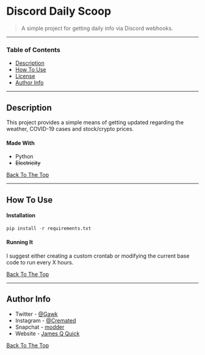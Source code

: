 # Discord Daily Scoop

>  A simple project for getting daily info via Discord webhooks.

---

### Table of Contents

- [Description](#description)
- [How To Use](#how-to-use)
- [License](#license)
- [Author Info](#author-info)

---

## Description

This project provides a simple means of getting updated regarding the weather, COVID-19 cases and stock/crypto prices. 

#### Made With

- Python
- ~~Electricity~~

[Back To The Top](#table-of-contents)

---

## How To Use

#### Installation

```python
pip install -r requirements.txt
```

#### Running It

I suggest either creating a custom crontab or modifying the current base code to run every X hours.

[Back To The Top](#table-of-contents)

---

## Author Info

- Twitter - [@Gawk](https://twitter.com/gawk)
- Instagram - [@Cremated](https://instagram.com/cremated)
- Snapchat - [modder](https://snapchat.com/add/modder)
- Website - [James Q Quick](https://jamesqquick.com)

[Back To The Top](#table-of-contents)
